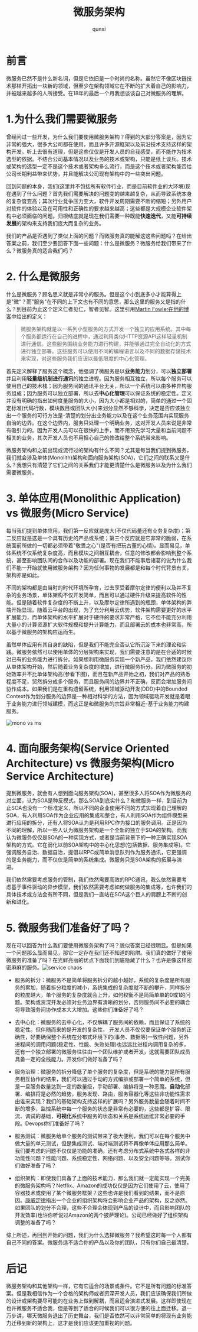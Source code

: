 ﻿---
author: qunxi
create: 2018-12-25 18:43+08:00
update: 2018-12-31 18:43+08:00
layout: page
title: "微服务架构"
description: ""
comments : true
categories:
tags:
- 基础
---

# 前言

微服务已然不是什么新名词，但是它依旧是一个时尚的名称。虽然它不像区块链技术那样开拓出一块新的领域，但至少在架构领域它在不断的扩大着自己的影响力，并被越来越多的人所接受。在18年的最后一个月我想谈谈自己对微服务的理解。
<!--more-->

# 1.为什么我们需要微服务

曾经问过一些开发，为什么我们要使用微服务架构？得到的大部分答案是，因为它非常的强大，很多大公司都在使用，而且许多开源框架以及前沿技术支持这样的架构开发。听上去很有道理，但是这些仅仅是开发人员的自我感受，而不能作为技术选型的依据。不结合公司基本情况以及业务的技术或架构，只能是纸上谈兵。技术或架构的选型一定不是这个技术或者架构多么流行，而是这个技术或者架构能否给公司长期利益带来优势，并且能解决公司现有架构中的一些突出问题。

回到问题的本身，我们(这里并不包括所有软件行业，而是目前软件业的大环境)现在遇到了什么问题？首先我们需要解决的问题变的越来越复杂，从而导致系统本身的复杂度变高；其次行业竞争压力变大，软件开发周期需要不断的缩短；另外用户对软件的体验以及在可用性和正确性的要求越来越高；这些都是大规模企业软件架构中必须面临的问题。归根结底就是现在我们需要一种既能**快速迭代**，又能**可持续发展**的架构来支持我们庞大而复杂的业务。

我们的产品是否遇到了类似上面的问题？而微服务真的能解这这些问题吗？在给出答案之前，我们至少要回答下面一些问题：什么是微服务？微服务给我们带来了什么？微服务真的适合我们吗？

# 2. 什么是微服务

什么是微服务？顾名思义就是非常小的服务。但是这个小到底多小才能算得上是"微"？而"服务"在不同的上下文也有不同的意思，那么这里的服务又是指的什么？到目前为止这个定义仁者见仁，智者见智。这里引用[Martin Fowler在他的博客](https://martinfowler.com/articles/microservices.html)中给出的定义：

> 微服务架构就是以一系列小型服务的方式开发一个独立的应用系统。其中每个服务都运行在自己的进程中，通过利用类似HTTP资源API这样轻量机制进行通信。这些服务围绕业务能力进行构建，并能够通过完全自动化的方式进行独立部署。这些服务可以使用不同的编程语言以及不同的数据存储技术来实现，对这些服务我们应该以最低限度的中心化管理。

首先定义解释了服务这个概念，他强调了微服务是以**业务能力**划分，可以**独立部署**并且利用**轻量级机制进行通讯**的独立进程。因为服务相互独立，所以每个服务可以使用自己的技术栈；因为服务间的通讯平台无关，所以一个系统可以由多种异构服务组成；因为服务可以独立部署，所以去**中心化管理**可以保证系统的稳定性。定义并没有明确的指出如何度量服务的大小，因为大小都是相对的，简单的通过一个固定标准(代码行数，模块数目或团队大小)来划分显然不够科学，决定是否应该独立出一个服务的可行方法是-清楚的划分出业务能力以及在这个业务范围内实现服务自治的边界。在这个边界内，服务只处理一个明确业务，这对开发人员来说是非常有吸引力的。因为开发人员可以在很快的上手，而不用预先学习大量和当前问题不相关的业务，其次开发人员也不用担心自己的修改给整个系统带来影响。

微服务架构和之前出现或流行过的架构有什么不同？尤其是每当我们提到微服务，我们就会涉及单体(Monolith)架构和面向服务架构(SOA)，它们之间的联系又是什么？我想只有清楚了它们之间的关系我们才能更清楚什么是微服务以及为什么我们需要微服务。

# 3. 单体应用(Monolithic Application) vs 微服务(Micro Service)

每当我们提到单体应用，我们第一反应就是庞大(不仅代码量还有业务复杂度)；第二反应就是这是一个具有历史的产品或系统；第三个反应就是它非常的脆弱，在系统面前所做的一切都必须带着"敬畏之心"(是否有把玩古董的心情)。显而易见，单体系统不仅系统复杂度高，而且模块之间相互耦合，任意的修改都会影响到整个系统，甚至影响团队间的合作以及功能的部署。现在我们不能事后诸葛的说为什么我们不能一开始就使用微服务架构？因为任何事物的发展都是和每个时代背景有关，架构亦是如此。

不同的架构都是由当时的时代环境所孕育，过去享受着摩尔定律的便利以及并不复杂的业务场景，单体架构不仅开发简单，而且可以通过硬件升级来提高软件的性能。但是随着软件复杂度的不断上升，以及摩尔定律所遇到的瓶颈，单体架构的弊端开始显现。随着云平台的出现，为了充分利用云优势，软件架构需要更好的水平扩展能力，而单体架构的水平扩展对于硬件的要求非常严格，它不但不能充分利用大量小的计算资源扩大软件规模和提升计算能力，而且部署云的成本也非常高，所以基于微服务的架构应运而生。

虽然单体应用有其自身的缺陷，但是我们不能完全否认它所沉淀下来的理论和实践。微服务依然可以使用单体的分层架构来实现，我们需要注意的是在合适的时候对已有的业务能力进行拆分。如果想利用微服务实现一个新产品，我们依然建议你从单体架构开始，然后随着业务复杂度的增加，进行微服务拆分。因为微服务的初始效率并不比单体架构高(参看下图)，而且在新产品开始之初，我们对产品的熟悉程度不足，贸然拆分成多个服务，而且服务间的边界并不正确，反而会增加服务间协作成本。如果我们是在重构遗留系统，利用领域驱动开发(DDD)中的Bounded Context作为划分服务的边界是一种相对科学的方法，因为领域驱动开发就是着眼于业务能力进行领域建模，而这正是和微服务的宗旨非常相近-基于业务能力构建服务。

![mono vs ms](https://martinfowler.com/bliki/images/microservice-verdict/productivity.png)

# 4. 面向服务架构(Service Oriented Architecture) vs 微服务架构(Micro Service Architecture)

提到微服务，就会有人想到面向服务架构(SOA)，甚至很多人将SOA作为微服务的对立面，认为SOA是种反模式。那么SOA到底实什么？和微服务一样，到目前为止SOA也没有一个标准定义，所以不同的企业使用不同的方式实现着自己理解的SOA，有人利用SOA作为企业应用的集成和整合，有人利用SOA作为组件模型来进行应用的拆分，还有人将SOA认为是利用RPC作为接口的服务调用。正是因为不同的理解，所以一些人认为微服务架构是一个全新的独立于SOA的架构。而我认为微服务仅仅是SOA的一种实现方式，或者是当前背景下的一种正确实现SOA架构的方式。它在弱化以前SOA架构中的中心化思想(包括数据、服务集成等)。它强调服务自治、数据自治，提倡以RPC或简单消息队列作为服务通讯，它更强调的是业务能力，而不仅仅是简单的系统集成。微服务只是SOA架构的拓展与演进。

我们依然需要考虑服务的管制，我们依然需要高效的RPC通讯，我么依然需要考虑基于事件驱动的异步模型，我们依然需要考虑如何做服务的集成等，也许我们的具体技术或方法会有所不同，但是我们一直站在SOA这个巨人的肩膀上不断的创新和进化。

# 5. 微服务我们准备好了吗？

现在可以回答为什么我们要使用微服务架构了吗？貌似答案已经很明显。但是如果一个问题那么显而易见，那它一定存在我们还不知道的陷阱。我们真的做好了使用微服务的准备了吗？在光鲜亮丽的优点下面我们到底隐藏了什么？也许是像这样密密麻麻的服务。![service chaos](https://pic2.zhimg.com/80/v2-f025c8dbcbf925ec9a9874ace9a41599_hd.jpg)

* 服务的拆分：微服务不是简单将服务拆分的越小越好，系统的复杂度是所有服务的累加，随着拆分粒度的减小，系统集成的复杂度就不断的攀升，同样拆分的粒度越大，单个服务的复杂度就会上升，如何权衡不是简简单单的0或1的问题。架构或资深开发必须对业务边界有清晰的划分，否则服务间不必要的耦合将导致服务间协作成本大大增加。这些你们准备好了吗？

* 去中心化：微服务的去中心化，不仅解耦了服务间的依赖，而且保证了系统的稳定性。但伴随而来的是开发的复杂性， 开发人员不仅仅要保证单个服务的正确性，好要确保整个系统在分布式环境下的(事务、数据等)一致性问题，另外进程间的调用问题(稳定性、性能、失败处理)也远远比进程内调用复杂的多，还有一个独立部署的微服务往往由一个团队维护或者开发，这就需要团队成员具备一定的全栈能力。开发你们做好准备了吗？

* 服务治理：微服务的拆分降低了单个服务的复杂度，但是系统的能力是所有服务相互协作的结果，我们可以通过手动的方式编排或部署一个简单的系统，但是一旦服务数量达到一定的数量级，手动部署、编排将是一种恶魔。**自动化**部署、编排将是必然的趋势，服务发现、路由，服务容器化等这些非功能性需求由谁来实现？我们的基础架构支持这样的扩展吗？另外服务数量会随着时间不断的增多，监控系统中每一个服务的状态是非常有必要的，这些都是扩容、限流、调试的基础，**可视化**系统中服务的状态和关系是系统运维非常必要的手段。Devops你们准备好了吗？

* 服务测试：微服务给单个服务的测试带来了极大便利，我们可以在每个服务中做大量的单元测试，但是集成测试、端对端测试将不再像单体应用那么简单。我们要考虑的问题不仅仅是功能的准确，还有考虑分布式系统中各式各样的非功能性问题？性能问题、系统稳定性、网络问题、以及安全问题等等。测试你们做好准备了吗？

* 组织架构：即使我们具备了上面的技术能力，那么我们就一定能实现一个完美的微服务架构吗？Netflix、Amazon的成功仅仅是因为它们使用了云，使用了容器技术或使用了某个微服务框架？这些也许是我们看到的结果，而不是原因。[康威定律](https://en.wikipedia.org/wiki/Conway%27s_law)指出一个企业的组织架构将会影响企业产品的架构，反之亦然。如果团队的划分不合理，这些不合理会体现到产品的设计中，而且影响团队的开发效率(也许你听说过Amazon的两个披萨理论)。公司已经做好了组织架构调整的准备了吗？

综上所述，再回到开始的问题，我们为什么选择微服务？我希望这时每一个人都有自己不同的答案。微服务适不适合你的产品以及你的团队，只有你们自己最清楚。

# 后记

微服务架构和其他架构一样，它有它适合的场景或条件。它不是所有问题的标准答案。但是我相信作为一个合格的架构师或者资深开发人员，我们应该确保我们所做的设计或架构要尽可能的在业务上做到解耦，而且适合演进式发展。这样即使现在也许微服务不适合我，但是等到了适合的时候我们可以很方便的往上面迁移。退一万步讲，哪天微服务退出了历史舞台，我们是否依然可以非常简单的将现有业务能力迁移到新的架构上，这才是我们应该更加重视的问题。
